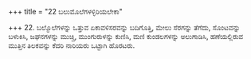 +++
title = "22 ಬಲುಮೊಲೆಗಳಳ್ಳಿರಿಯಲೇಕಾ"

+++
22. ಬಲ್ಮೊಲೆಗಳನ್ನು ಒತ್ತುವ ಏಕಾವಳಿಸರವನ್ನು ಬದಿಗೊತ್ತಿ, ಮೇಲು ಸೆರಗನ್ನು ತೆಗೆದು, ಸೊಂಟವನ್ನು ಬಳುಕಿಸಿ, ಜಘನಗಳನ್ನು ಮುಚ್ಚಿ, ಮುಂಗುರುಳನ್ನು ಕುಣಿಸಿ, ಮಣಿ ಕುಂಡಲಗಳನ್ನು ಅಲುಗಾಡಿಸಿ, ಹಣೆಯಲ್ಲಿರುವ ಮುತ್ತಿನ ತಿಲಕವನ್ನು ಕೆದರಿ ನಾರಿಯರು ಒಟ್ಟಾಗಿ ಹೊರಟರು.